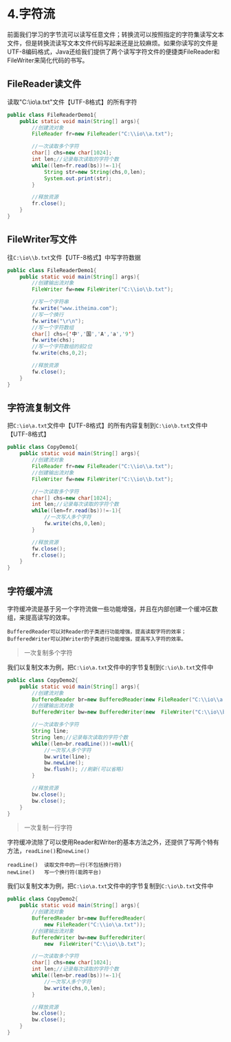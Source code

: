 # 4.字符流
前面我们学习的字节流可以读写任意文件；转换流可以按照指定的字符集读写文本文件，但是转换流读写文本文件代码写起来还是比较麻烦。如果你读写的文件是UTF-8编码格式，Java还给我们提供了两个读写字符文件的便捷类FileReader和FileWriter来简化代码的书写。

## FileReader读文件
读取"C:\io\a.txt"文件【UTF-8格式】的所有字符
```java
public class FileReaderDemo1{
    public static void main(String[] args){
        //创建流对象
        FileReader fr=new FileReader("C:\\io\\a.txt");

        //一次读取多个字符
        char[] chs=new char[1024];
        int len;//记录每次读取的字符个数
        while((len=fr.read(bs))!=-1){
            String str=new String(chs,0,len);
            System.out.print(str);
        }

        //释放资源
        fr.close();
    }
}
```

## FileWriter写文件
往`C:\io\\b.txt`文件【UTF-8格式】中写字符数据
```java
public class FileReaderDemo1{
    public static void main(String[] args){
        //创建输出流对象
        FileWriter fw=new FileWriter("C:\\io\\b.txt");

        //写一个字符串
        fw.write("www.itheima.com");
        //写一个换行
        fw.write("\r\n");
        //写一个字符数组
        char[] chs={'中','国','A','a','9'}
        fw.write(chs);
        //写一个字符数组的前2位
        fw.write(chs,0,2);

        //释放资源
        fw.close();
    }
}
```

## 字符流复制文件
把`C:\io\a.txt`文件中【UTF-8格式】的所有内容复制到`C:\io\b.txt`文件中【UTF-8格式】
```java
public class CopyDemo1{
    public static void main(String[] args){
        //创建流对象
        FileReader fr=new FileReader("C:\\io\\a.txt");
        //创建输出流对象
        FileWriter fw=new FileWriter("C:\\io\\b.txt");

        //一次读取多个字符
        char[] chs=new char[1024];
        int len;//记录每次读取的字符个数
        while((len=fr.read(bs))!=-1){
            //一次写人多个字符
            fw.write(chs,0,len);
        }

        //释放资源
        fw.close();
        fr.close();
    }
}
```
## 字符缓冲流
字符缓冲流是基于另一个字符流做一些功能增强，并且在内部创建一个缓冲区数组，来提高读写的效率。

    BufferedReader可以对Reader的子类进行功能增强，提高读取字符的效率；
    BufferedWriter可以对Writer的子类进行功能增强，提高写入字符的效率。

> 一次复制多个字符

我们以复制文本为例，把`C:\io\a.txt`文件中的字节复制到`C:\io\b.txt`文件中
```java
public class CopyDemo2{
    public static void main(String[] args){
        //创建流对象
        BufferedReader br=new BufferedReader(new FileReader("C:\\io\\a.txt"));
        //创建输出流对象
        BufferedWriter bw=new BufferedWriter(new  FileWriter("C:\\io\\b.txt");

        //一次读取多个字符
        String line;
        String len;//记录每次读取的字符个数
        while((len=br.readLine())!=null){
            //一次写人多个字符
            bw.write(line);
            bw.newLine();
            bw.flush(); //刷新(可以省略)
        }

        //释放资源
        bw.close();
        bw.close();
    }
}
```
> 一次复制一行字符

字符缓冲流除了可以使用Reader和Writer的基本方法之外，还提供了写两个特有方法，`readLine()`和`newLine()`

    readLine()  读取文件中的一行(不包括换行符)
    newLine()   写一个换行符(能跨平台)

我们以复制文本为例，把`C:\io\a.txt`文件中的字节复制到`C:\io\b.txt`文件中
```java
public class CopyDemo2{
    public static void main(String[] args){
        //创建流对象
        BufferedReader br=new BufferedReader(
            new FileReader("C:\\io\\a.txt"));
        //创建输出流对象
        BufferedWriter bw=new BufferedWriter(
            new  FileWriter("C:\\io\\b.txt");

        //一次读取多个字符
        char[] chs=new char[1024];
        int len;//记录每次读取的字符个数
        while((len=br.read(bs))!=-1){
            //一次写人多个字符
            bw.write(chs,0,len);
        }

        //释放资源
        bw.close();
        bw.close();
    }
}
```

